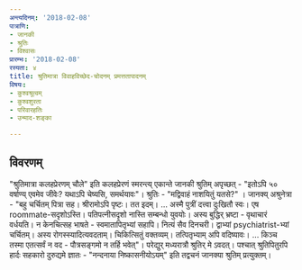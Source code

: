 ```yaml
---
अन्त्यदिनम्: '2018-02-08'
पात्राणि:
- जानकी
- श्रुतिः
- विश्वासः
प्रारम्भः: '2018-02-08'
रस्यता: ४
title: श्रुतिमात्रा विवाहविच्छेद-चोदनम् प्रमत्ततापादनम्
विषयः:
- कुश्वश्रूत्वम्
- कुश्वशुरता
- परिवारहतिः
- उन्माद-शङ्का

---
```


## विवरणम्
"श्रुतिमात्रा कलहप्रेरणम् चौले" इति कलहप्रेरणं स्मरन्त्य् एकान्ते जानकी श्रुतिम् अपृच्छत् - "इतोऽपि ५० वर्षाण्य् एवमेव जीवेः? यथाऽपि चेष्यसि, समर्थयावः"। श्रुतिः - "मद्विवाहं नाशयितुं यतसे?" । जानक्य् अश्रुनेत्रा - "बहु चर्चितम् पित्रा सह। श्रीरामोऽपि पृष्टः। तत इदम्। … अस्मै पुत्रीं दत्त्वा दुःखितौ स्वः। एष roommate-सदृशोऽस्ति। पतिपत्नीसदृशो नास्ति सम्बन्धो युवयोः। अस्य बुद्धिर् भ्रष्टा - वृथाचारं वर्धयति। न केनचित्सह भाषते - स्वमातापितृभ्यां सहापि। नित्यं सैव दिनचरी। द्वाभ्यां psychiatrist-भ्यां चर्चितम्। अस्य रोगस्स्यादित्यवदताम्। चिकित्सितुं वक्तव्यम्। तत्पितृभ्याम् अपि वदिष्यावः।  … किञ्च तस्मा एतत्सर्वं न वद - पौत्रसङ्गमो न तर्हि भवेत्"। परेद्युर् मध्यरात्रौ श्रुतिर् मे ऽवदत्।
पश्चात् श्रुतिपितुरपि हार्दः सहकारो दुरुद्यमे ज्ञातः - "नन्दनाया निष्कासनीयोऽयम्" इति तद्वचनं‌ जानक्या श्रुतिम् प्रत्युक्तम्।

